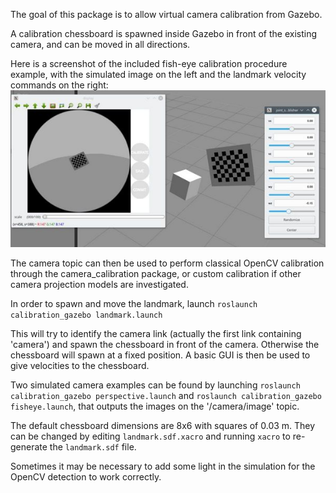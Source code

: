 The goal of this package is to allow virtual camera calibration from Gazebo.

A calibration chessboard is spawned inside Gazebo in front of the existing camera, and can be moved in all directions.

Here is a screenshot of the included fish-eye calibration procedure example, with the simulated image on the left and the landmark velocity commands on the right:
![alt tag](sdf/screenshot.jpg)

The camera topic can then be used to perform classical OpenCV calibration through the camera_calibration package, or custom calibration if other camera projection models are investigated.

In order to spawn and move the landmark, launch `roslaunch calibration_gazebo landmark.launch`

This will try to identify the camera link (actually the first link containing 'camera') and spawn the chessboard in front of the camera. Otherwise the chessboard will spawn at a fixed position. A basic GUI is then be used to give velocities to the chessboard.

Two simulated camera examples can be found by launching `roslaunch calibration_gazebo perspective.launch` and `roslaunch calibration_gazebo fisheye.launch`, that outputs the images on the '/camera/image' topic.

The default chessboard dimensions are 8x6 with squares of 0.03 m. They can be changed by editing `landmark.sdf.xacro` and running `xacro` to re-generate the `landmark.sdf` file.

Sometimes it may be necessary to add some light in the simulation for the OpenCV detection to work correctly. 

